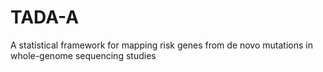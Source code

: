 # TADA-A
A statistical framework for mapping risk genes from de novo mutations in whole-genome sequencing studies
